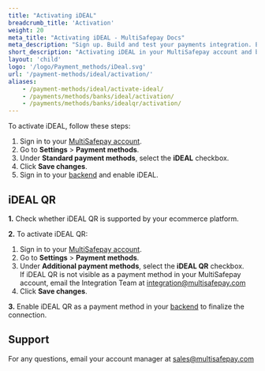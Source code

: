```yaml
---
title: "Activating iDEAL"
breadcrumb_title: 'Activation'
weight: 20
meta_title: "Activating iDEAL - MultiSafepay Docs"
meta_description: "Sign up. Build and test your payments integration. Explore our products and services. Use our API reference, SDKs, and wrappers. Get support."
short_description: "Activating iDEAL in your MultiSafepay account and backend"
layout: 'child'
logo: '/logo/Payment_methods/iDeal.svg'
url: '/payment-methods/ideal/activation/'
aliases: 
    - /payment-methods/ideal/activate-ideal/
    - /payments/methods/banks/ideal/activation/
    - /payments/methods/banks/idealqr/activation/
---
```


To activate iDEAL, follow these steps:

1. Sign in to your [MultiSafepay account](https://merchant.multisafepay.com).
2. Go to **Settings** > **Payment methods**. 
3. Under **Standard payment methods**, select the **iDEAL** checkbox.
4. Click **Save changes**.
5. Sign in to your [backend](/getting-started/glossary/#backend) and enable iDEAL.

## iDEAL QR

**1.** Check whether iDEAL QR is supported by your ecommerce platform.

**2.** To activate iDEAL QR:

1. Sign in to your [MultiSafepay account](https://merchant.multisafepay.com).
2. Go to **Settings** > **Payment methods**.
3. Under **Additional payment methods**, select the **iDEAL QR** checkbox.  
    If iDEAL QR is not visible as a payment method in your MultiSafepay account, email the Integration Team at <integration@multisafepay.com>
3. Click **Save changes**.  

**3.** Enable iDEAL QR as a payment method in your [backend](/getting-started/glossary/#backend) to finalize the connection.

## Support

For any questions, email your account manager at <sales@multisafepay.com>
